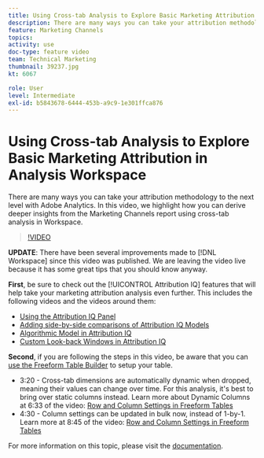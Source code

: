 ```yaml
---
title: Using Cross-tab Analysis to Explore Basic Marketing Attribution in Analysis Workspace
description: There are many ways you can take your attribution methodology to the next level with Adobe Analytics. In this video, we highlight how you can derive deeper insights from the Marketing Channels report using cross-tab analysis in Workspace.
feature: Marketing Channels
topics: 
activity: use
doc-type: feature video
team: Technical Marketing
thumbnail: 39237.jpg
kt: 6067

role: User
level: Intermediate
exl-id: b5843678-6444-453b-a9c9-1e301ffca876
---
```

# Using Cross-tab Analysis to Explore Basic Marketing Attribution in Analysis Workspace

There are many ways you can take your attribution methodology to the next level with Adobe Analytics. In this video, we highlight how you can derive deeper insights from the Marketing Channels report using cross-tab analysis in Workspace.

>[!VIDEO](https://video.tv.adobe.com/v/39237/?quality=12&learn=on)

**UPDATE**: There have been several improvements made to [!DNL Workspace] since this video was published. We are leaving the video live because it has some great tips that you should know anyway.

**First**, be sure to check out the [!UICONTROL Attribution IQ] features that will help take your marketing attribution analysis even further. This includes the following videos and the videos around them:

* [Using the Attribution IQ Panel](using-the-attribution-iq-panel.md)
* [Adding side-by-side comparisons of Attribution IQ Models](adding-side-by-side-comparisons-of-attribution-iq-models.md)
* [Algorithmic Model in Attribution IQ](algorithmic-model-in-attribution-iq.md)
* [Custom Look-back Windows in Attribution IQ](custom-lookback-windows-in-attribution-iq.md)

**Second**, if you are following the steps in this video, be aware that you can [use the Freeform Table Builder](../building-freeform-tables/using-the-freeform-table-builder-in-analysis-workspace.md) to setup your table.

* 3:20 - Cross-tab dimensions are automatically dynamic when dropped, meaning their values can change over time. For this analysis, it's best to bring over static columns instead. Learn more about Dynamic Columns at 6:33 of the video: [Row and Column Settings in Freeform Tables](../building-freeform-tables/row-and-column-settings-in-freeform-tables.md)
* 4:30 - Column settings can be updated in bulk now, instead of 1-by-1. Learn more at 8:45 of the video: [Row and Column Settings in Freeform Tables](../building-freeform-tables/row-and-column-settings-in-freeform-tables.md)
 

For more information on this topic, please visit the [documentation](https://docs.adobe.com/content/help/en/analytics/analyze/analysis-workspace/attribution/models.html).
